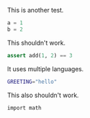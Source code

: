 This is another test. 

```python
a = 1 
b = 2
```

This shouldn't work.

```python
assert add(1, 2) == 3
```

It uses multiple languages.

```bash
GREETING="hello"
```

This also shouldn't work.

```bash
import math
```
